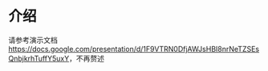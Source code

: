 # 介绍

请参考演示文档 <https://docs.google.com/presentation/d/1F9VTRN0DfjAWJsHBI8nrNeTZSEsQnbjkrhTuffY5uxY>，不再赘述

